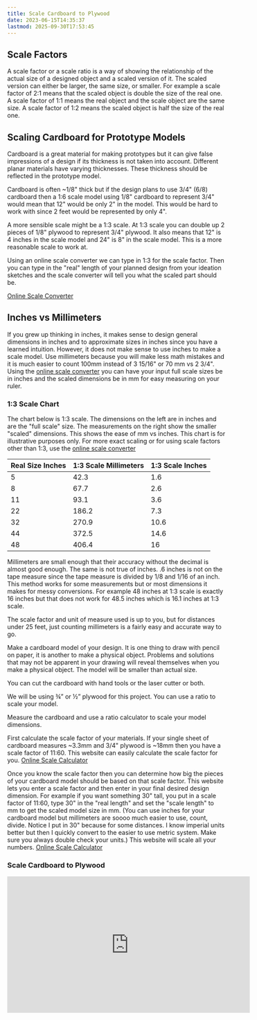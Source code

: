 ```yaml
---
title: Scale Cardboard to Plywood
date: 2023-06-15T14:35:37
lastmod: 2025-09-30T17:53:45
---
```


## Scale Factors

A scale factor or a scale ratio is a way of showing the relationship of the actual size of a designed object and a scaled version of it. The scaled version can either be larger, the same size, or smaller. For example a scale factor of 2:1 means that the scaled object is double the size of the real one. A scale factor of 1:1 means the real object and the scale object are the same size. A scale factor of 1:2 means the scaled object is half the size of the real one.

## Scaling Cardboard for Prototype Models

Cardboard is a great material for making prototypes but it can give false impressions of a design if its thickness is not taken into account. Different planar materials have varying thicknesses. These thickness should be reflected in the prototype model.

Cardboard is often ~1/8" thick but if the design plans to use 3/4" (6/8) cardboard then a 1:6 scale model using 1/8" cardboard to represent 3/4" would mean that 12" would be only 2" in the model. This would be hard to work with since 2 feet would be represented by only 4".

A more sensible scale might be a 1:3 scale. At 1:3 scale you can double up 2 pieces of 1/8" plywood to represent 3/4" plywood. It also means that 12" is 4 inches in the scale model and 24" is 8" in the scale model. This is a more reasonable scale to work at.

Using an online scale converter we can type in 1:3 for the scale factor. Then you can type in the "real" length of your planned design from your ideation sketches and the scale converter will tell you what the scaled part should be.

[Online Scale Converter](https://www.ginifab.com/feeds/cm_to_inch/scale_converter.html)

## Inches vs Millimeters

If you grew up thinking in inches, it makes sense to design general dimensions in inches and to approximate sizes in inches since you have a learned intuition. However, it does not make sense to use inches to make a scale model. Use millimeters because you will make less math mistakes and it is much easier to count 100mm instead of 3 15/16" or 70 mm vs 2 3/4". Using the [online scale converter](https://www.ginifab.com/feeds/cm_to_inch/scale_converter.html) you can have your input full scale sizes be in inches and the scaled dimensions be in mm for easy measuring on your ruler.

### 1:3 Scale Chart

The chart below is 1:3 scale. The dimensions on the left are in inches and are the "full scale" size. The measurements on the right show the smaller "scaled" dimensions. This shows the ease of mm vs inches. This chart is for illustrative purposes only. For more exact scaling or for using scale factors other than 1:3, use the [online scale converter](https://www.ginifab.com/feeds/cm_to_inch/scale_converter.html)

<div class="responsive-table-markdown">

| Real Size Inches | 1:3 Scale Millimeters | 1:3 Scale Inches |
| ---------------- | --------------------- | ---------------- |
| 5                | 42.3                  | 1.6              |
| 8                | 67.7                  | 2.6              |
| 11               | 93.1                  | 3.6              |
| 22               | 186.2                 | 7.3              |
| 32               | 270.9                 | 10.6             |
| 44               | 372.5                 | 14.6             |
| 48               | 406.4                 | 16               |

</div>

Millimeters are small enough that their accuracy without the decimal is almost good enough. The same is not true of inches. .6 inches is not on the tape measure since the tape measure is divided by 1/8 and 1/16 of an inch. This method works for some measurements but or most dimensions it makes for messy conversions. For example 48 inches at 1:3 scale is exactly 16 inches but that does not work for 48.5 inches which is 16.1 inches at 1:3 scale.

The scale factor and unit of measure used is up to you, but for distances under 25 feet, just counting millimeters is a fairly easy and accurate way to go.

Make a cardboard model of your design. It is one thing to draw with pencil on paper, it is another to make a physical object. Problems and solutions that may not be apparent in your drawing will reveal themselves when you make a physical object. The model will be smaller than actual size.

You can cut the cardboard with hand tools or the laser cutter or both.

We will be using ¾” or ½” plywood for this project. You can use a ratio to scale your model.

Measure the cardboard and use a ratio calculator to scale your model dimensions.

First calculate the scale factor of your materials. If your single sheet of cardboard measures ~3.3mm and 3/4" plywood is ~18mm then you have a scale factor of 11:60. This website can easily calculate the scale factor for you. [Online Scale Calculator](https://www.ginifab.com/feeds/cm_to_inch/scale_factor_calculator.html)

Once you know the scale factor then you can determine how big the pieces of your cardboard model should be based on that scale factor. This website lets you enter a scale factor and then enter in your final desired design dimension. For example if you want something 30" tall, you put in a scale factor of 11:60, type 30" in the "real length" and set the "scale length" to mm to get the scaled model size in mm. (You can use inches for your cardboard model but millimeters are soooo much easier to use, count, divide. Notice I put in 30" because for some distances. I know imperial units better but then I quickly convert to the easier to use metric system. Make sure you always double check your units.) This website will scale all your numbers. [Online Scale Calculator](https://www.ginifab.com/feeds/cm_to_inch/scale_factor_calculator.html)

<div class="video-grid">
<div class="video-card">

### Scale Cardboard to Plywood

<div class="iframe-16-9-container">
<iframe class="youTubeIframe"  width="560" height="315" src="https://www.youtube.com/embed/j-KeJDNf9HQ" title="YouTube video player" frameborder="0" allow="accelerometer; autoplay; clipboard-write; encrypted-media; gyroscope; picture-in-picture; web-share" referrerpolicy="strict-origin-when-cross-origin" allowfullscreen></iframe>
</div>
</div>

</div>
